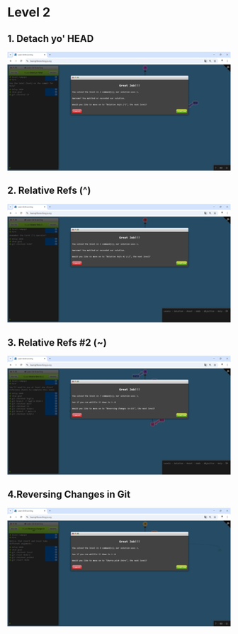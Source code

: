 # Level 2 

## 1. Detach yo' HEAD

![alt text](image-5.png)

## 2. Relative Refs (^)
![alt text](image-6.png)

## 3. Relative Refs #2 (~)
![alt text](image-7.png)

## 4.Reversing Changes in Git
![alt text](image-8.png)